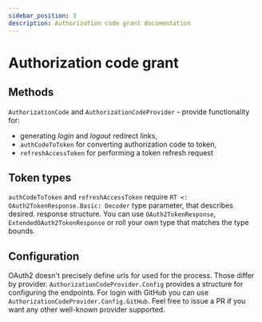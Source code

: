```yaml
---
sidebar_position: 3
description: Authorization code grant documentation
---
```


# Authorization code grant

## Methods

`AuthorizationCode` and `AuthorizationCodeProvider` - provide functionality for: 
- generating _login_ and _logout_ redirect links,
- `authCodeToToken` for converting authorization code to token,
- `refreshAccessToken` for performing a token refresh request

## Token types

`authCodeToToken` and `refreshAccessToken` require `RT <: OAuth2TokenResponse.Basic: Decoder` type parameter, that describes desired. response structure. You can use `OAuth2TokenResponse`, `ExtendedOAuth2TokenResponse` or roll your own type that matches the type bounds.

## Configuration

OAuth2 doesn't precisely define urls for used for the process. Those differ by provider.
`AuthorizationCodeProvider.Config` provides a structure for configuring the endpoints. 
For login with GitHub you can use `AuthorizationCodeProvider.Config.GitHub`. Feel free to issue a PR if you want any other well-known provider supported.
